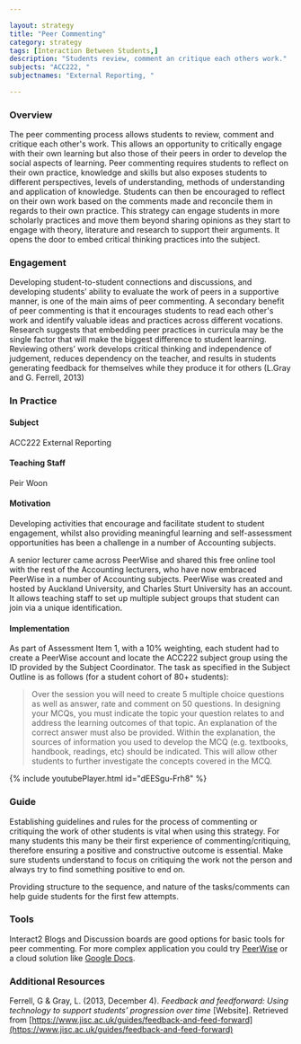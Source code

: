 ```yaml
---

layout: strategy
title: "Peer Commenting"
category: strategy
tags: [Interaction Between Students,] 
description: "Students review, comment an critique each others work."
subjects: "ACC222, "
subjectnames: "External Reporting, "

---
```


### Overview

The peer commenting process allows students to review, comment and critique each other's work. This allows an opportunity to critically engage with their own learning but also those of their peers in order to develop the social aspects of learning. Peer commenting requires students to reflect on their own practice, knowledge and skills but also exposes students to different perspectives, levels of understanding, methods of understanding and application of knowledge. Students can then be encouraged to reflect on their own work based on the comments made and reconcile them in regards to their own practice. This strategy can engage students in more scholarly practices and move them beyond sharing opinions as they start to engage with theory, literature and research to support their arguments. It opens the door to embed critical thinking practices into the subject. 

### Engagement

Developing student-to-student connections and discussions, and developing students’ ability to evaluate the work of peers in a supportive manner, is one of the main aims of peer commenting. A secondary benefit of peer commenting is that it encourages students to read each other's work and identify valuable ideas and practices across different vocations. Research suggests that embedding peer practices in curricula may be the single factor that will make the biggest difference to student learning. Reviewing others’ work develops critical thinking and independence of judgement, reduces dependency on the teacher, and results in students generating feedback for themselves while they produce it for others (L.Gray and G. Ferrell, 2013)

### In Practice
<div class="u-release practice" >

<div class="practice-item">
<div class="practice-content" markdown="1">

#### Subject 
ACC222 External Reporting

#### Teaching Staff
Peir Woon

#### Motivation
Developing activities that encourage and facilitate student to student engagement, whilst also providing meaningful learning and self-assessment opportunities has been a challenge in a number of Accounting subjects. 

A senior lecturer came across PeerWise and shared this free online tool with the rest of the Accounting lecturers, who have now embraced PeerWise in a number of Accounting subjects. PeerWise was created and hosted by Auckland University, and Charles Sturt University has an account. It allows teaching staff to set up multiple subject groups that student can join via a unique identification.

#### Implementation
As part of Assessment Item 1, with a 10% weighting, each student had to create a PeerWise account and locate the ACC222 subject group using the ID provided by the Subject Coordinator. The task as specified in the Subject Outline is as follows (for a student cohort of 80+ students):

>Over the session you will need to create 5 multiple choice questions as well as answer, rate and comment on 50 questions. In designing your MCQs, you must indicate the topic your question relates to and address the learning outcomes of that topic. An explanation of the correct answer must also be provided. Within the explanation, the sources of information you used to develop the MCQ (e.g. textbooks, handbook, readings, etc) should be indicated. This will allow other students to further investigate the concepts covered in the MCQ.

{% include youtubePlayer.html id="dEESgu-Frh8" %}

</div>
</div>
</div>

### Guide

Establishing guidelines and rules for the process of commenting or critiquing the work of other students is vital when using this strategy. For many students this many be their first experience of commenting/critiquing, therefore ensuring a positive and constructive outcome is essential. Make sure students understand to focus on critiquing the work not the person and always try to find something positive to end on.

Providing structure to the sequence, and nature of the tasks/comments can help guide students for the first few attempts.

### Tools

Interact2 Blogs and Discussion boards are good options for basic tools for peer commenting. For more complex application you could try [PeerWise](https://peerwise.cs.auckland.ac.nz/at/%3Fcsu_au) or  a cloud solution like [Google Docs](https://docs.google.com). 

### Additional Resources

<div class="apa-ref" markdown="1">

Ferrell, G & Gray, L. (2013, December 4). _Feedback and feedforward: Using technology to support students’ progression over time_ [Website]. Retrieved from [https://www.jisc.ac.uk/guides/feedback-and-feed-forward](https://www.jisc.ac.uk/guides/feedback-and-feed-forward)

</div>

